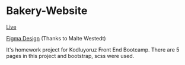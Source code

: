 # Bakery-Website

<a href="https://bakery-website-khaki.vercel.app/">Live</a>

<a href="https://dribbble.com/shots/2847987-The-Bakery-Website-Free-PSD">Figma Design</a> (Thanks to Malte Westedt)

It's homework project for Kodluyoruz Front End Bootcamp. There are 5 pages in this project and bootstrap, scss were used.
